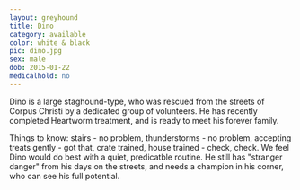 ```yaml
---
layout: greyhound
title: Dino
category: available
color: white & black
pic: dino.jpg
sex: male
dob: 2015-01-22
medicalhold: no
---
```

Dino is a large staghound-type, who was rescued from the streets of Corpus Christi by a dedicated group of volunteers. He has recently completed Heartworm treatment, and is ready to meet his forever family. 

Things to know: stairs - no problem, thunderstorms - no problem, accepting treats gently - got that, crate trained, house trained - check, check. We feel Dino would do best with a quiet, predicatble routine. He still has "stranger danger"  from his days on the streets, and needs a champion in his corner, who can see his full potential. 
